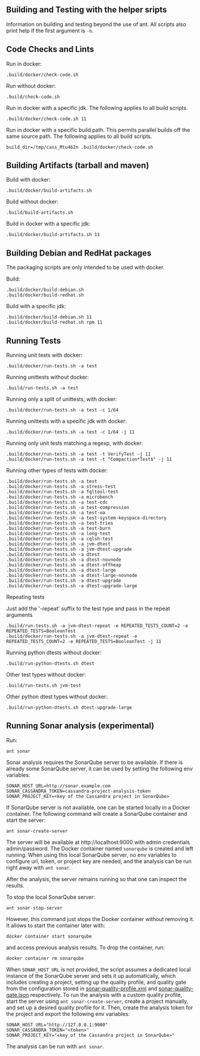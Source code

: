 Building and Testing with the helper sripts
-------------------------------------------

Information on building and testing beyond the use of ant.
All scripts also print help if the first argument is `-h`.

Code Checks and Lints
---------------------

Run in docker:

    .build/docker/check-code.sh


Run without docker:

    .build/check-code.sh


Run in docker with a specific jdk.
The following applies to all build scripts.

    .build/docker/check-code.sh 11


Run in docker with a specific build path.
This permits parallel builds off the same source path.
The following applies to all build scripts.

    build_dir=/tmp/cass_Mtu462n .build/docker/check-code.sh


Building Artifacts (tarball and maven)
-------------------------------------

Build with docker:

    .build/docker/build-artifacts.sh


Build without docker:

    .build/build-artifacts.sh


Build in docker with a specific jdk:

    .build/docker/build-artifacts.sh 11


Building Debian and RedHat packages
-----------------------------------

The packaging scripts are only intended to be used with docker.

Build:

    .build/docker/build-debian.sh
    .build/docker/build-redhat.sh


Build with a specific jdk:

    .build/docker/build-debian.sh 11
    .build/docker/build-redhat.sh rpm 11



Running Tests
-------------

Running unit tests with docker:

    .build/docker/run-tests.sh -a test


Running unittests without docker:

    .build/run-tests.sh -a test


Running only a split of unittests, with docker:

    .build/docker/run-tests.sh -a test -c 1/64


Running unittests with a specific jdk with docker:

    .build/docker/run-tests.sh -a test -c 1/64 -j 11


Running only unit tests matching a regexp, with docker:

    .build/docker/run-tests.sh -a test -t VerifyTest -j 11
    .build/docker/run-tests.sh -a test -t "Compaction*Test$" -j 11


Running other types of tests with docker:

    .build/docker/run-tests.sh -a test
    .build/docker/run-tests.sh -a stress-test
    .build/docker/run-tests.sh -a fqltool-test
    .build/docker/run-tests.sh -a microbench
    .build/docker/run-tests.sh -a test-cdc
    .build/docker/run-tests.sh -a test-compression
    .build/docker/run-tests.sh -a test-oa
    .build/docker/run-tests.sh -a test-system-keyspace-directory
    .build/docker/run-tests.sh -a test-tries
    .build/docker/run-tests.sh -a test-burn
    .build/docker/run-tests.sh -a long-test
    .build/docker/run-tests.sh -a cqlsh-test
    .build/docker/run-tests.sh -a jvm-dtest
    .build/docker/run-tests.sh -a jvm-dtest-upgrade
    .build/docker/run-tests.sh -a dtest
    .build/docker/run-tests.sh -a dtest-novnode
    .build/docker/run-tests.sh -a dtest-offheap
    .build/docker/run-tests.sh -a dtest-large
    .build/docker/run-tests.sh -a dtest-large-novnode
    .build/docker/run-tests.sh -a dtest-upgrade
    .build/docker/run-tests.sh -a dtest-upgrade-large

Repeating tests

Just add the '-repeat' suffix to the test type and pass in the repeat arguments

    .build/run-tests.sh -a jvm-dtest-repeat -e REPEATED_TESTS_COUNT=2 -e REPEATED_TESTS=BooleanTest
    .build/docker/run-tests.sh -a jvm-dtest-repeat -e REPEATED_TESTS_COUNT=2 -e REPEATED_TESTS=BooleanTest -j 11

Running python dtests without docker:

    .build/run-python-dtests.sh dtest


Other test types without docker:

    .build/run-tests.sh jvm-test


Other python dtest types without docker:

    .build/run-python-dtests.sh dtest-upgrade-large


Running Sonar analysis (experimental)
-------------------------------------

Run:

    ant sonar

Sonar analysis requires the SonarQube server to be available. If there
is already some SonarQube server, it can be used by setting the
following env variables:

    SONAR_HOST_URL=http://sonar.example.com
    SONAR_CASSANDRA_TOKEN=cassandra-project-analysis-token
    SONAR_PROJECT_KEY=<key of the Cassandra project in SonarQube>

If SonarQube server is not available, one can be started locally in
a Docker container. The following command will create a SonarQube
container and start the server:

    ant sonar-create-server

The server will be available at http://localhost:9000 with admin
credentials admin/password. The Docker container named `sonarqube`
is created and left running. When using this local SonarQube server,
no env variables to configure url, token, or project key are needed,
and the analysis can be run right away with `ant sonar`.

After the analysis, the server remains running so that one can
inspect the results.

To stop the local SonarQube server:

    ant sonar-stop-server

However, this command just stops the Docker container without removing
it. It allows to start the container later with:

    docker container start sonarqube

and access previous analysis results. To drop the container, run:

    docker container rm sonarqube

When `SONAR_HOST_URL` is not provided, the script assumes a dedicated
local instance of the SonarQube server and sets it up automatically,
which includes creating a project, setting up the quality profile, and
quality gate from the configuration stored in
[sonar-quality-profile.xml](sonar%2Fsonar-quality-profile.xml) and
[sonar-quality-gate.json](sonar%2Fsonar-quality-gate.json)
respectively. To run the analysis with a custom quality profile, start
the server using `ant sonar-create-server`, create a project manually,
and set up a desired quality profile for it. Then, create the analysis
token for the project and export the following env variables:

    SONAR_HOST_URL="http://127.0.0.1:9000"
    SONAR_CASSANDRA_TOKEN="<token>"
    SONAR_PROJECT_KEY="<key of the Cassandra project in SonarQube>"

The analysis can be run with `ant sonar`.
